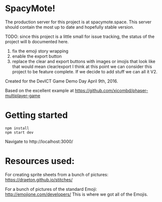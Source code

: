 SpacyMote!
==========

The production server for this project is at spacymote.space. This server should
contain the most up to date and hopefully stable version.

TODO: since this project is a little small for issue tracking, the status of the project will b documented here.
1. fix the emoji story wrapping
2. enable the export button
3. replace the clear and export buttons with images or imojis that look like that would mean clear/export
I think at this point we can consider this project to be feature complete. If we decide to add stuff we can all it V2.

Created for the DevICT Game Demo Day April 9th, 2016.

Based on the excellent example at https://github.com/xicombd/phaser-multiplayer-game

# Getting started

```
npm install
npm start dev
```

Navigate to http://localhost:3000/

# Resources used:

For creating sprite sheets from a bunch of pictures:
https://draeton.github.io/stitches/

For a bunch of pictures of the standard Emoji:
http://emojione.com/developers/
This is where we got all of the Emojis.
